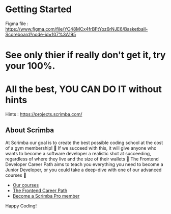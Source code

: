 # Getting Started
Figma file : https://www.figma.com/file/YC48MCx4frBFtYoz6rNJE6/Basketball-Scoreboard?node-id=107%3A195

# See only thier if really don't get it, try your 100%. 
# All the best, YOU CAN DO IT without hints
Hints : https://projects.scrimba.com/


## About Scrimba

At Scrimba our goal is to create the best possible coding school at the cost of a gym membership! 💜
If we succeed with this, it will give anyone who wants to become a software developer a realistic shot at succeeding, regardless of where they live and the size of their wallets 🎉
The Frontend Developer Career Path aims to teach you everything you need to become a Junior Developer, or you could take a deep-dive with one of our advanced courses 🚀

- [Our courses](https://scrimba.com/allcourses)
- [The Frontend Career Path](https://scrimba.com/learn/frontend)
- [Become a Scrimba Pro member](https://scrimba.com/pricing)

Happy Coding!